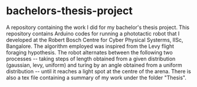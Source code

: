 # bachelors-thesis-project
A repository containing the work I did for my bachelor's thesis project. This repository contains Arduino codes for running a phototactic robot that I developed at the Robert Bosch Centre for Cyber Physical Systerms, IISc, Bangalore. The algorithm employed was inspired from the Levy flight foraging hypothesis. The robot alternates between the following two processes -- taking steps of length obtained from a given distribution (gaussian, levy, uniform) and turing by an angle obtained from a uniform distribution -- until it reaches a light spot at the centre of the arena. There is also a tex file containing a summary of my work under the folder "Thesis". 
